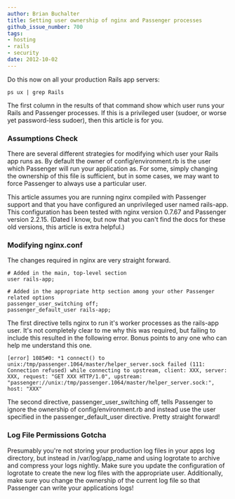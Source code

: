 ```yaml
---
author: Brian Buchalter
title: Setting user ownership of nginx and Passenger processes
github_issue_number: 700
tags:
- hosting
- rails
- security
date: 2012-10-02
---
```




Do this now on all your production Rails app servers:

```plain
ps ux | grep Rails
```

The first column in the results of that command show which user runs your Rails and Passenger processes. If this is a privileged user (sudoer, or worse yet password-less sudoer), then this article is for you.

### Assumptions Check

There are several different strategies for modifying which user your Rails app runs as. By default the owner of config/environment.rb is the user which Passenger will run your application as. For some, simply changing the ownership of this file is sufficient, but in some cases, we may want to force Passenger to always use a particular user.

This article assumes you are running nginx compiled with Passenger support and that you have configured an unprivileged user named rails-app. This configuration has been tested with nginx version 0.7.67 and Passenger version 2.2.15. (Dated I know, but now that you can't find the docs for these old versions, this article is extra helpful.)

### Modifying nginx.conf

The changes required in nginx are very straight forward.

```plain
# Added in the main, top-level section
user rails-app;

# Added in the appropriate http section among your other Passenger related options
passenger_user_switching off;
passenger_default_user rails-app;
```

The first directive tells nginx to run it's worker processes as the rails-app user. It's not completely clear to me why this was required, but failing to include this resulted in the following error. Bonus points to any one who can help me understand this one.

```plain
[error] 1085#0: *1 connect() to unix:/tmp/passenger.1064/master/helper_server.sock failed (111: Connection refused) while connecting to upstream, client: XXX, server: XXX, request: "GET XXX HTTP/1.0", upstream: "passenger://unix:/tmp/passenger.1064/master/helper_server.sock:", host: "XXX"
```

The second directive, passenger_user_switching off, tells Passenger to ignore the ownership of config/environment.rb and instead use the user specified in the passenger_default_user directive. Pretty straight forward!

### Log File Permissions Gotcha

Presumably you're not storing your production log files in your apps log directory, but instead in /var/log/app_name and using logrotate to archive and compress your logs nightly. Make sure you update the configuration of logrotate to create the new log files with the appropriate user. Additionally, make sure you change the ownership of the current log file so that Passenger can write your applications logs!


